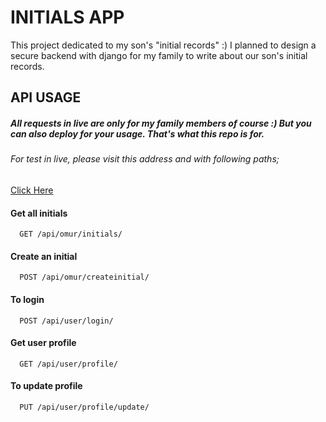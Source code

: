 # INITIALS APP

This project dedicated to my son's "initial records" :) I planned to design a secure backend with django for my family to write about our son's initial records.

## API USAGE

##### All requests in live are only for my family members of course :) But you can also deploy for your usage. That's what this repo is for.
###### For test in live, please visit this address and with following paths;

[Click Here](https://omurziyad.herokuapp.com/)


#### Get all initials

```http
  GET /api/omur/initials/
```

#### Create an initial

```http
  POST /api/omur/createinitial/
```

#### To login

```http
  POST /api/user/login/
```

#### Get user profile

```http
  GET /api/user/profile/
```

#### To update profile

```http
  PUT /api/user/profile/update/
```
